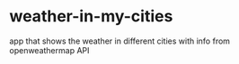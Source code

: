 # weather-in-my-cities
app that shows the weather in different cities with info from openweathermap API
